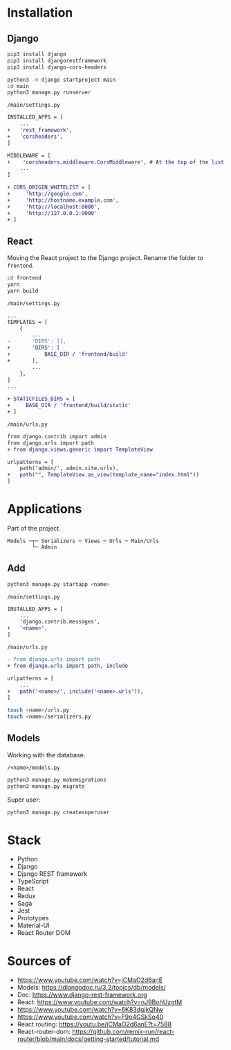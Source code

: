 # Installation

## Django

```bash
pip3 install django
pip3 install djangorestframework
pip3 install django-cors-headers

python3 -m django startproject main
cd main
python3 manage.py runserver
```

`/main/settings.py`

```diff
INSTALLED_APPS = [
    ...
+   'rest_framework',
+   'corsheaders',
]

MIDDLEWARE = [
+    'corsheaders.middleware.CorsMiddleware', # At the top of the list
    ...
]

+ CORS_ORIGIN_WHITELIST = [
+     'http://google.com',
+     'http://hostname.example.com',
+     'http://localhost:8000',
+     'http://127.0.0.1:9000'
+ ]
```

## React

Moving the React project to the Django project. Rename the folder to `frontend`.

```bash
cd frontend
yarn
yarn build
```

`/main/settings.py`

```diff
...
TEMPLATES = [
    {
        ...
-       'DIRS': [],
+       'DIRS': [
+           BASE_DIR / 'frontend/build'
+       ],
        ...
    },
]
...

+ STATICFILES_DIRS = [
+     BASE_DIR / 'frontend/build/static'
+ ]
```

`/main/urls.py`

```diff
from django.contrib import admin
from django.urls import path
+ from django.views.generic import TemplateView

urlpatterns = [
    path('admin/', admin.site.urls),
+   path("", TemplateView.as_view(template_name="index.html"))
]
```

# Applications

Part of the project.

```
Models ─┬─ Serializers ─ Views ─ Urls ─ Main/Urls
        └─ Admin
```

## Add

```bash
python3 manage.py startapp <name>
```

`/main/settings.py`

```diff
INSTALLED_APPS = [
    ...
    'django.contrib.messages',
+   '<name>',
]
```

`/main/urls.py`

```diff
- from django.urls import path
+ from django.urls import path, include

urlpatterns = [
    ...
+   path('<name>/', include('<name>.urls')),
]
```

```bash
touch <name>/urls.py
touch <name>/serializers.py
```

## Models

Working with the database.

`/<name>/models.py`

```bash
python3 manage.py makemigrations
python3 manage.py migrate
```

Super user:

```bash
python3 manage.py createsuperuser
```

# Stack

- Python
- Django
- Django REST framework
- TypeScript
- React
- Redux
- Saga
- Jest
- Prototypes
- Material-UI
- React Router DOM

# Sources of

- https://www.youtube.com/watch?v=jCMaO2d6anE
- Models: https://djangodoc.ru/3.2/topics/db/models/
- Doc: https://www.django-rest-framework.org
- React: https://www.youtube.com/watch?v=nJ9BohUzgtM
- https://www.youtube.com/watch?v=6K83dgjkQNw
- https://www.youtube.com/watch?v=F9o4GSkSo40
- React routing: https://youtu.be/jCMaO2d6anE?t=7588
- React-router-dom: https://github.com/remix-run/react-router/blob/main/docs/getting-started/tutorial.md
